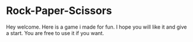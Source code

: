 # Rock-Paper-Scissors

Hey welcome. Here is a game i made for fun. I hope you will like it and give a start. 
You are free to use it if you want.
